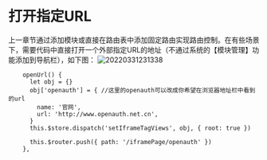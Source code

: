 # 打开指定URL

上一章节通过添加模块或直接在路由表中添加固定路由实现路由控制。在有些场景下，需要代码中直接打开一个外部指定URL的地址（不通过系统的【模块管理】功能添加到导航栏），如下图：
![20220331231338](http://img.openauth.net.cn/20220331231338.png)

```
    openUrl() {
      let obj = {}
      obj['openauth'] = { //这里的openauth可以改成你希望在浏览器地址栏中看到的url
        name: '官网',
        url: 'http://www.openauth.net.cn',
      }
      this.$store.dispatch('setIframeTagViews', obj, { root: true })

      this.$router.push({ path: '/iframePage/openauth' })
    },
```





